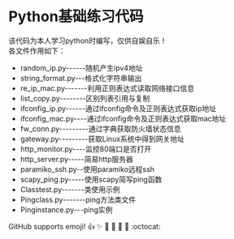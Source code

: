 # Python基础练习代码
该代码为本人学习python时编写，仅供自娱自乐！  
各文件作用如下：
- random_ip.py------随机产生ipv4地址
- string_format.py---格式化字符串输出
- re_ip_mac.py-------利用正则表达式读取网络接口信息
- list_copy.py--------区别列表引用与复制
- ifconfig_ip.py------通过ifconfig命令及正则表达式获取ip地址
- ifconfig_mac.py----通过ifconfig命令及正则表达式获取mac地址
- fw_conn.py---------通过字典获取防火墙状态信息
- gateway.py---------获取Linux系统中得到网关地址
- http_monitor.py----监控80端口是否打开
- http_server.py-----简易http服务器
- paramiko_ssh.py--使用paramiko远程ssh
- scapy_ping.py-----使用scapy简写ping函数
- Classtest.py-------类使用示例
- Pingclass.py-------ping方法类文件
- Pinginstance.py---ping实例



GitHub supports emoji!
:+1: :sparkles: :camel: :tada:
:rocket: :metal: :octocat: